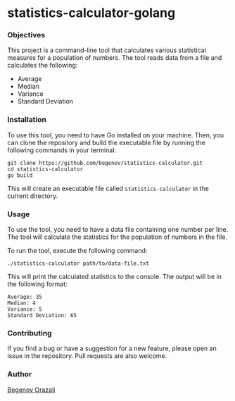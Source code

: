 # statistics-calculator-golang

### Objectives

This project is a command-line tool that calculates various statistical measures for a population of numbers. The tool reads data from a file and calculates the following:

 -   Average
 -   Median
 -   Variance
 -   Standard Deviation


 ### Installation

 To use this tool, you need to have Go installed on your machine. Then, you can clone the repository and build the executable file by running the following commands in your terminal:

```
git clone https://github.com/begenov/statistics-calculator.git
cd statistics-calculator
go build
```

This will create an executable file called `statistics-calculator` in the current directory.

### Usage

To use the tool, you need to have a data file containing one number per line. The tool will calculate the statistics for the population of numbers in the file.

To run the tool, execute the following command:

```
./statistics-calculator path/to/data-file.txt
```

This will print the calculated statistics to the console. The output will be in the following format:

```
Average: 35
Median: 4
Variance: 5
Standard Deviation: 65
```

### Contributing

If you find a bug or have a suggestion for a new feature, please open an issue in the repository. Pull requests are also welcome.

### Author 

[Begenov Orazali](https://web.telegram.org/k/)
